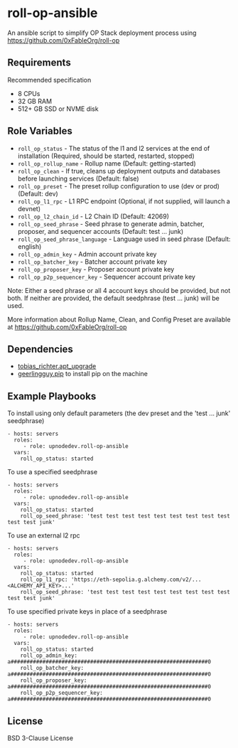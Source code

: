 roll-op-ansible
=========

An ansible script to simplify OP Stack deployment process using https://github.com/0xFableOrg/roll-op

Requirements
------------

Recommended specification
* 8 CPUs
* 32 GB RAM
* 512+ GB SSD or NVME disk

Role Variables
--------------

* `roll_op_status` - The status of the l1 and l2 services at the end of installation (Required, should be started, restarted, stopped) 
* `roll_op_rollup_name` - Rollup name (Default: getting-started)
* `roll_op_clean` - If true, cleans up deployment outputs and databases before launching services (Default: false)
* `roll_op_preset` - The preset rollup configuration to use (dev or prod) (Default: dev)
* `roll_op_l1_rpc` - L1 RPC endpoint (Optional, if not supplied, will launch a devnet)
* `roll_op_l2_chain_id` - L2 Chain ID (Default: 42069)
* `roll_op_seed_phrase` - Seed phrase to generate admin, batcher, proposer, and sequencer accounts (Default: test ... junk)
* `roll_op_seed_phrase_language` - Language used in seed phrase (Default: english)
* `roll_op_admin_key` - Admin account private key
* `roll_op_batcher_key` - Batcher account private key
* `roll_op_proposer_key` - Proposer account private key
* `roll_op_p2p_sequencer_key` - Sequencer account private key

Note: Either a seed phrase or all 4 account keys should be provided, but not both. If neither are provided, the default seedphrase (test ... junk) will be used.

More information about Rollup Name, Clean, and Config Preset are available at https://github.com/0xFableOrg/roll-op

Dependencies
------------

- [tobias_richter.apt_upgrade](https://github.com/tobias-richter/ansible-apt-upgrade)
- [geerlingguy.pip](https://github.com/geerlingguy/ansible-role-pip) to install pip on the machine

Example Playbooks
-----------------

To install using only default parameters (the dev preset and the 'test ... junk' seedphrase)

    - hosts: servers
      roles:
         - role: upnodedev.roll-op-ansible
      vars:
        roll_op_status: started           

To use a specified seedphrase

    - hosts: servers
      roles:
         - role: upnodedev.roll-op-ansible
      vars:
        roll_op_status: started   
        roll_op_seed_phrase: 'test test test test test test test test test test test junk'       

To use an external l2 rpc

    - hosts: servers
      roles:
         - role: upnodedev.roll-op-ansible
      vars:
        roll_op_status: started
        roll_op_l1_rpc: 'https://eth-sepolia.g.alchemy.com/v2/...<ALCHEMY_API_KEY>...' 
        roll_op_seed_phrase: 'test test test test test test test test test test test junk'

To use specified private keys in place of a seedphrase

    - hosts: servers
      roles:
         - role: upnodedev.roll-op-ansible
      vars:
        roll_op_status: started
        roll_op_admin_key: a##############################################################0
        roll_op_batcher_key: a##############################################################0
        roll_op_proposer_key: a##############################################################0
        roll_op_p2p_sequencer_key: a##############################################################0


License
-------

BSD 3-Clause License
